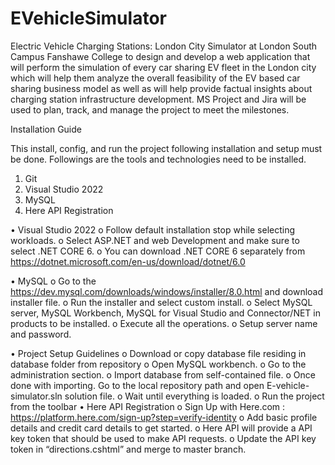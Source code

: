 # EVehicleSimulator

 Electric Vehicle Charging Stations: London City Simulator at London South Campus Fanshawe College to design and develop a web application that will perform the simulation of every car sharing EV fleet in the London city which will help them analyze the overall feasibility of the EV based car sharing business model as well as will help provide factual insights about charging station infrastructure development. MS Project and Jira will be used to plan, track, and manage the project to meet the milestones.


Installation Guide

   This install, config, and run the project following installation and setup must be done. Followings are the tools and technologies need to be installed.

1.	Git
2.	Visual Studio 2022
3.	MySQL
4.	Here API Registration

•	Visual Studio 2022
o	Follow default installation stop while selecting workloads.
o	Select ASP.NET and web Development and make sure to select .NET CORE 6.
o	You can download .NET CORE 6 separately from https://dotnet.microsoft.com/en-us/download/dotnet/6.0

•	 MySQL
o	Go to the https://dev.mysql.com/downloads/windows/installer/8.0.html and download installer file. 
o	Run the installer and select custom install. 
o	Select MySQL server, MySQL Workbench, MySQL for Visual Studio and Connector/NET in products to be installed. 
o	Execute all the operations.
o	Setup server name and password.







•	Project Setup Guidelines
o	Download or copy database file residing in database folder from repository
o	Open MySQL workbench.
o	Go to the administration section.
o	Import database from self-contained file.
o	Once done with importing. Go to the local repository path and open E-vehicle-simulator.sln solution file.
o	Wait until everything is loaded. 
o	Run the project from the toolbar
•	Here API Registration
o	Sign Up with Here.com : https://platform.here.com/sign-up?step=verify-identity
o	Add basic profile details and credit card details to get started.
o	Here API will provide a API key token that should be used to make API requests.
o	Update the API key token in “directions.cshtml” and merge to master branch.
